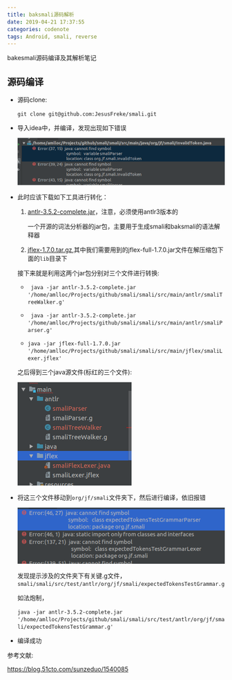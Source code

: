 ```yaml
---
title: baksmali源码解析
date: 2019-04-21 17:37:55
categories: codenote
tags: Android, smali, reverse
---
```


bakesmali源码编译及其解析笔记

<!--more-->

## 源码编译

- 源码clone:

  `git clone git@github.com:JesusFreke/smali.git`

- 导入idea中，并编译，发现出现如下错误

  ![1555840082723](baksmali源码解析/1555840082723.png)

- 此时应该下载如下工具进行转化：

  1. [antlr-3.5.2-complete.jar](https://www.antlr3.org/download/)，注意，必须使用antlr3版本的

     一个开源的词法分析器的jar包，主要用于生成smali和baksmali的语法解释器

  2. [jflex-1.7.0.tar.gz](https://jflex.de/download.html),其中我们需要用到的jflex-full-1.7.0.jar文件在解压缩包下面的`lib`目录下

  接下来就是利用这两个jar包分别对三个文件进行转换:

  - ` java -jar antlr-3.5.2-complete.jar '/home/amlloc/Projects/github/smali/smali/src/main/antlr/smaliTreeWalker.g'`

  - ` java -jar antlr-3.5.2-complete.jar '/home/amlloc/Projects/github/smali/smali/src/main/antlr/smaliParser.g'`
  - `java -jar jflex-full-1.7.0.jar '/home/amlloc/Projects/github/smali/smali/src/main/jflex/smaliLexer.jflex' `

  之后得到三个java源文件(标红的三个文件):

  ![1555840720906](baksmali源码解析/1555840720906.png)

- 将这三个文件移动到`org/jf/smali`文件夹下，然后进行编译，依旧报错

  ![1555841916679](baksmali源码解析/1555841916679.png)

  发现提示涉及的文件夹下有关键.g文件，`smali/smali/src/test/antlr/org/jf/smali/expectedTokensTestGrammar.g`

  如法炮制，

  `java -jar antlr-3.5.2-complete.jar '/home/amlloc/Projects/github/smali/smali/src/test/antlr/org/jf/smali/expectedTokensTestGrammar.g'`

- 编译成功

参考文献:

https://blog.51cto.com/sunzeduo/1540085